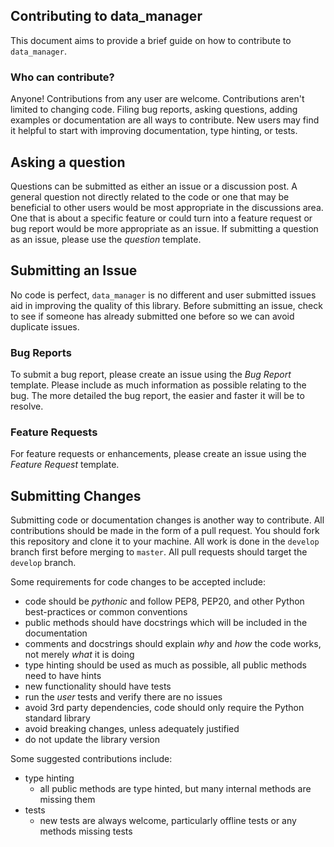## Contributing to data_manager

This document aims to provide a brief guide on how to contribute to `data_manager`.  

### Who can contribute?

Anyone! Contributions from any user are welcome.  Contributions aren't limited to changing code. 
Filing bug reports, asking questions, adding examples or documentation are all ways to contribute.
New users may find it helpful to start with improving documentation, type hinting, or tests.  

## Asking a question

Questions can be submitted as either an issue or a discussion post.  A general question not directly related to the code
or one that may be beneficial to other users would be most appropriate in the discussions area.  One that is about a 
specific feature or could turn into a feature request or bug report would be more appropriate as an issue.  If submitting
a question as an issue, please use the _question_ template.  

## Submitting an Issue

No code is perfect, `data_manager` is no different and user submitted issues aid in improving the quality of this library.
Before submitting an issue, check to see if someone has already submitted one before so we can avoid duplicate issues. 

### Bug Reports

To submit a bug report, please create an issue using the _Bug Report_ template. Please include as much information as 
possible relating to the bug.  The more detailed the bug report, the easier and faster it will be to resolve.

### Feature Requests

For feature requests or enhancements, please create an issue using the _Feature Request_ template.


## Submitting Changes

Submitting code or documentation changes is another way to contribute.  All contributions should be made in the form of 
a pull request.  You should fork this repository and clone it to your machine.  All work is done in the `develop` branch 
first before merging to `master`.  All pull requests should target the `develop` branch.

Some requirements for code changes to be accepted include:

- code should be _pythonic_ and follow PEP8, PEP20, and other Python best-practices or common conventions
- public methods should have docstrings which will be included in the documentation
- comments and docstrings should explain _why_ and _how_ the code works, not merely _what_ it is doing
- type hinting should be used as much as possible, all public methods need to have hints
- new functionality should have tests
- run the _user_ tests and verify there are no issues
- avoid 3rd party dependencies, code should only require the Python standard library
- avoid breaking changes, unless adequately justified
- do not update the library version

Some suggested contributions include:
- type hinting
    - all public methods are type hinted, but many internal methods are missing them
- tests
    - new tests are always welcome, particularly offline tests or any methods missing tests

